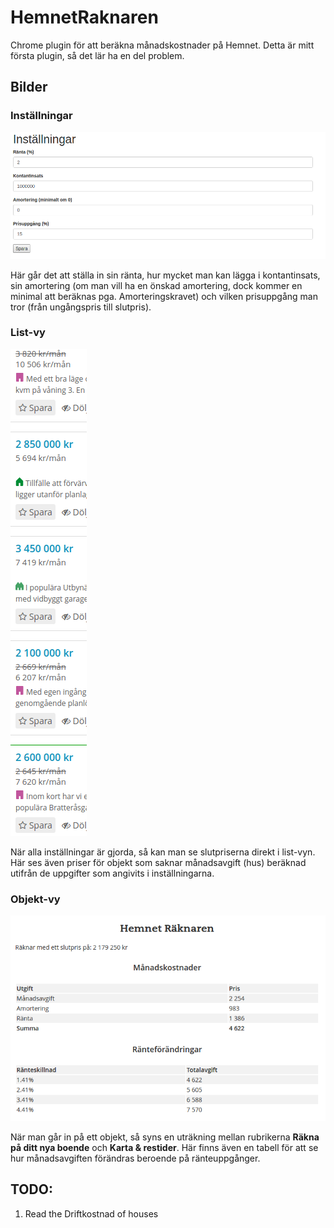 # HemnetRaknaren
Chrome plugin för att beräkna månadskostnader på Hemnet. Detta är mitt första plugin, så det lär ha en del problem.

## Bilder

### Inställningar
![Inställningar](https://github.com/marcusthorstrom/HemnetRaknaren/blob/master/images/HemnetRaknaren_settings.png "Inställningar")

Här går det att ställa in sin ränta, hur mycket man kan lägga i kontantinsats, sin amortering (om man vill ha en önskad amortering, dock kommer en minimal att beräknas pga. Amorteringskravet) och vilken prisuppgång man tror (från ungångspris till slutpris).

### List-vy
![List-vy](https://github.com/marcusthorstrom/HemnetRaknaren/blob/master/images/HemnetRaknaren_listings.png "List-vy")

När alla inställningar är gjorda, så kan man se slutpriserna direkt i list-vyn. Här ses även priser för objekt som saknar månadsavgift (hus) beräknad utifrån de uppgifter som angivits i inställningarna.

### Objekt-vy
![Objekt-vy](https://github.com/marcusthorstrom/HemnetRaknaren/blob/master/images/HemnetRaknaren_listing.png "Objekt-vy")

När man går in på ett objekt, så syns en uträkning mellan rubrikerna **Räkna på ditt nya boende** och **Karta & restider**.
Här finns även en tabell för att se hur månadsavgiften förändras beroende på ränteuppgånger.


## TODO:
1. Read the Driftkostnad of houses
